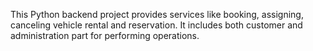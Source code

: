 This Python backend project provides services like booking, assigning, canceling vehicle rental and reservation. It includes both customer and administration part for performing operations.
